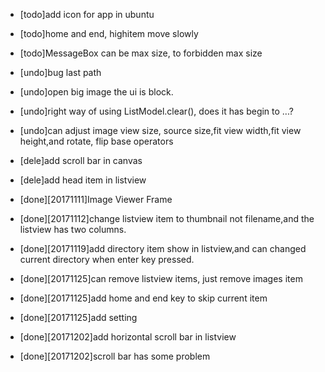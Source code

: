 - [todo]add icon for app in ubuntu
- [todo]home and end, highitem move slowly
- [todo]MessageBox can be max size, to forbidden max size

- [undo]bug last path
- [undo]open big image the ui is block.
- [undo]right way of using ListModel.clear(), does it has begin to ...?
- [undo]can adjust image view size, source size,fit view width,fit view height,and rotate, flip base operators

- [dele]add scroll bar in canvas
- [dele]add head item in listview

- [done][20171111]Image Viewer Frame
- [done][20171112]change listview item to thumbnail not filename,and the listview has two columns.
- [done][20171119]add directory item show in listview,and can changed current directory when enter key pressed.
- [done][20171125]can remove listview items, just remove images item
- [done][20171125]add home and end key to skip current item
- [done][20171125]add setting
- [done][20171202]add horizontal scroll bar in listview
- [done][20171202]scroll bar has some problem
